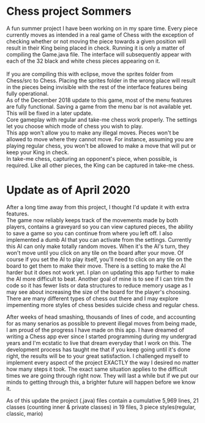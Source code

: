 # Chess project Sommers

A fun summer project I have been working on in my spare time.  Every piece currently moves as intended in a real game of Chess with the exception of checking whether or not moving the piece towards a given position will result in their King being placed in check. Running it is only a matter of compiling the Game.java file. The interface will subsequently appear with each of the 32 black and white chess pieces appearing on it.  </br>
</br>
If you are compiling this with eclipse, move the sprites folder from Chess/src to Chess.  Placing the sprites folder in the wrong place will result in the pieces being invisible with the rest of the interface features being fully operational.</br>
As of the December 2018 update to this game, most of the menu features are fully functional.  Saving a game from the menu bar is not available yet.  This will be fixed in a later update.</br>
Core gameplay with regular and take-me chess work properly.  The settings let you choose which mode of chess you wish to play.  </br>
This app won't allow you to make any illegal moves.  Pieces won't be allowed to move where they cannot move.  For instance, assuming you are playing regular chess, you won't be allowed to make a move that will put or keep your King in check.</br>  In take-me chess, capturing an opponent's piece, when possible, is required.  Like all other pieces, the King can be captured in take-me chess.

# Update as of April 2020

After a long time away from this project, I thought I'd update it with extra features.  </br> The game now reliably keeps track of the movements made by both players, contains a graveyard so you can view captured pieces, the ability to save a game so you can continue from where you left off.  I also implemented a dumb AI that you can activate from the settings.  Currently this AI can only make totally random moves.  When it's the AI's turn, they won't move until you click on any tile on the board after your move.  Of course if you set the AI to play itself, you'll need to click on any tile on the board to get them to make their move.  There is a setting to make the AI harder but it does not work yet.  I plan on updating this app further to make the AI more difficult to beat.  Another goal of mine is to see if I can trim the code so it has fewer lists or data structures to reduce memory usage as I may see about increasing the size of the board for the player's choosing.  There are many different types of chess out there and I may explore impementing more styles of chess besides suicide chess and regular chess.</br>

After weeks of head smashing, thousands of lines of code, and accounting for as many senarios as possible to prevent illegal moves from being made, I am proud of the progress I have made on this app.  I have dreamed of writing a Chess app ever since I started programming during my undergrad years and I'm ecstatic to live that dream everyday that I work on this.  The development process has taught me that if you keep going until it's done right, the results will be to your great satisfaction.  I challenged myself to implement every aspect of the project EXACTLY the way I desired no matter how many steps it took.  The exact same situation applies to the difficult times we are going through right now.  They will last a while but if we put our minds to getting through this, a brighter future will happen before we know it.  </br>

As of this update the project (.java) files contain a cumulative 5,969 lines, 21 classes (counting inner & private classes) in 19 files, 3 piece styles(regular, classic, mario)
